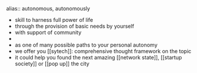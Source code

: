 alias:: autonomous, autonomously

- skill to harness full power of life
- through the provision of basic needs by yourself
- with support of community
-
- as one of many possible paths to your personal autonomy
- we offer you [[sytech]]: comprehensive thought framework on the topic
- it could help you found the next amazing [[network state]], [[startup society]] or [[pop up]] the city